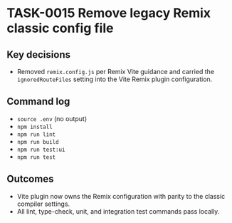# TASK-0015 Remove legacy Remix classic config file

## Key decisions
- Removed `remix.config.js` per Remix Vite guidance and carried the `ignoredRouteFiles` setting into the Vite Remix plugin configuration.

## Command log
- `source .env` (no output)
- `npm install`
- `npm run lint`
- `npm run build`
- `npm run test:ui`
- `npm run test`

## Outcomes
- Vite plugin now owns the Remix configuration with parity to the classic compiler settings.
- All lint, type-check, unit, and integration test commands pass locally.
